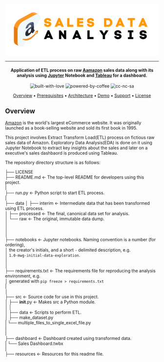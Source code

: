 <p align='center'>
<img src='https://github.com/waqarg2001/Amazon-Sales-Data-Analysis/blob/master/src/Sales%20Data.png' width=600 height=170 >
</p>

---

<h4 align='center'> Application of ETL process on raw <a href='https://www.amazon.com/' target='_blank'>Aamazon</a> sales data along with its analysis using <a href='jupyter.org' target='_blank'>Jupyter</a> Notebook and <a href='tableau.com' target='_blank'>Tableau</a> for a dashboard. </h4>

<p align='center'>
<img src="https://i.ibb.co/KxfMMsP/built-with-love.png" alt="built-with-love" border="0">
<img src="https://i.ibb.co/MBDK1Pk/powered-by-coffee.png" alt="powered-by-coffee" border="0">
<img src="https://i.ibb.co/CtGqhQH/cc-nc-sa.png" alt="cc-nc-sa" border="0">
</p>

<p align="center">
  <a href="#overview">Overview</a> •
  <a href="#prerequisites">Prerequisites</a> •
  <a href="#architecture">Architecture</a> •
  <a href="#demo">Demo</a> •
  <a href="#support">Support</a> •
  <a href="#license">License</a>
</p>


## Overview

<p><a href='Amazon.com' target='_blank'>Amazon</a> is the world's largest eCommerce website. It was originally launched as a book-selling website and sold its first book in 1995.</p>

This project involves Extract Transform Load(ETL) process on fictious raw sales data of Amazon. Exploratory Data Analysis(EDA) is done on it using Jupyter Notebook to extract key insights about the sales and later on a executive's sales dashbaord is produced using Tableau.

The repository directory structure is as follows:

├── LICENSE <br>
├── README.md          <- The top-level README for developers using this project. <br>
| <br>
├── run.py             <- Python script to start ETL process. <br>
| <br>
├── data
│   ├── interim        <- Intermediate data that has been transformed using ETL process. <br>
│   ├── processed      <- The final, canonical data set for analysis. <br>
│   └── raw            <- The original, immutable data dump. <br>
│ <br>
│ <br>
│ <br>
├── notebooks          <- Jupyter notebooks. Naming convention is a number (for ordering),<br>
│                         the creator's initials, and a short `-` delimited description, e.g.<br>
│                         `1.0-mwg-initial-data-exploration`. <br>
│ <br>
│ <br>
├── requirements.txt   <- The requirements file for reproducing the analysis environment, e.g.<br>
│                         generated with `pip freeze > requirements.txt` <br>
| <br>
│ <br>
├── src                <- Source code for use in this project. <br>
│   ├── __init__.py    <- Makes src a Python module. <br>
│   │ <br>
│   ├── data           <- Scripts to perform ETL. <br>
│       ├── make_dataset.py <br>
|       └── multiple_files_to_single_excel_file.py <br>
| <br>
| <br>
├── dashboard          <- Dashboard created using transformed data. <br>
|   └── Sales Dashboard.twbx <br>
| <br>
├── resources          <- Resources for this readme file. <br>

